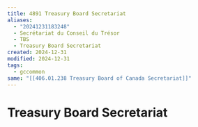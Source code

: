 ```yaml
---
title: 4891 Treasury Board Secretariat
aliases:
  - "20241231183248"
  - Secrétariat du Conseil du Trésor
  - TBS
  - Treasury Board Secretariat
created: 2024-12-31
modified: 2024-12-31
tags:
  - gccommon
same: "[[406.01.238 Treasury Board of Canada Secretariat]]"
---
```

# Treasury Board Secretariat
